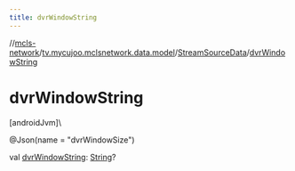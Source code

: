 ```yaml
---
title: dvrWindowString
---
```

//[mcls-network](../../../index.html)/[tv.mycujoo.mclsnetwork.data.model](../index.html)/[StreamSourceData](index.html)/[dvrWindowString](dvr-window-string.html)



# dvrWindowString



[androidJvm]\




@Json(name = &quot;dvrWindowSize&quot;)



val [dvrWindowString](dvr-window-string.html): [String](https://kotlinlang.org/api/latest/jvm/stdlib/kotlin/-string/index.html)?




